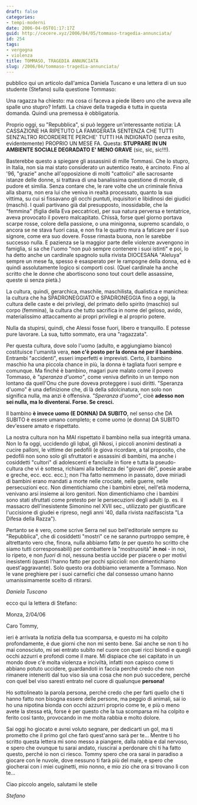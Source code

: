 ```yaml
---
draft: false
categories:
- tempi-moderni
date: 2006-04-05T01:17:17Z
guid: http://cecere.xyz/2006/04/05/tommaso-tragedia-annunciata/
id: 254
tags:
- vergogna
- violenza
title: TOMMASO, TRAGEDIA ANNUNCIATA
slug: /2006/04/tommaso-tragedia-annunciata/
---
```


pubblico qui un articolo dall'amica Daniela Tuscano e una lettera di un suo studente (Stefano) sulla questione Tommaso:

Una ragazza ha chiesto: ma cosa ci faceva a piede libero uno che aveva alle spalle uno stupro? Infatti. La chiave della tragedia è tutta in questa domanda. Quindi una premessa è obbligatoria.

Proprio oggi, su "Repubblica", si può leggere un'interessante notizia: LA CASSAZIONE HA RIPETUTO LA FAMIGERATA SENTENZA CHE TUTTI SENZ'ALTRO RICORDERETE PERCHE' TUTTI HA INDIGNATO (senza esito, evidentemente) PROPRIO UN MESE FA. Questa: **STUPRARE IN UN AMBIENTE SOCIALE DEGRADATO E' MENO GRAVE** (sic, sic, sic!!!).

Basterebbe questo a spiegare gli assassinii di mille Tommasi. Che lo stupro, in Italia, non sia mai stato considerato un autentico reato, è arcinoto. Fino al '96, "grazie" anche all'opposizione di molti "cattolici" alle sacrosante istanze delle donne, si trattava di una banalissima questione di morale, di pudore et similia. Senza contare che, le rare volte che un criminale finiva alla sbarra, non era lui che veniva in realtà processato, quanto la sua vittima, su cui si fissavano gli occhi puntuti, inquisitori e libidinosi dei giudici (maschi). I quali partivano già dal presupposto, inossidabile, che la "femmina" (figlia della Eva peccatrice), per sua natura perversa e tentatrice, aveva provocato il povero malcapitato. Chissà, forse quel giorno portava scarpe rosse, colore della passione, o una minigonna, supremo scandalo, o ancora se ne stava fuori casa, e non fra le quattro mura a faticare per il suo signore, come era suo dovere. Fosse rimasta buona, non le sarebbe successo nulla. E pazienza se la maggior parte delle violenze avvengono in famiglia, si sa che l'uomo "non può sempre contenere i suoi istinti" e poi, lo ha detto anche un cardinale spagnolo sulla rivista DIOCESANA "Aleluya" sempre un mese fa, spesso è esasperato per le rampogne della donna, ed è quindi assolutamente logico si comporti così. (Quel cardinale ha anche scritto che le donne che abortiscono sono tout court delle assassine, queste sì senza pietà.)

La cultura, quindi, gerarchica, maschile, maschilista, dualistica e manichea: la cultura che ha SPADRONEGGIATO e SPADRONEGGIA fino a oggi, la cultura delle caste e dei privilegi, del primato dello spirito (maschio) sul corpo (femmina), la cultura che tutto sacrifica in nome del geloso, avido, materialissimo attaccamento ai propri privilegi e al proprio potere.

Nulla da stupirsi, quindi, che Alessi fosse fuori, libero e tranquillo. E potesse pure lavorare. La sua, tutto sommato, era una "ragazzata".

Per questa cultura, dove solo l'uomo (adulto, e aggiungiamo bianco) costituisce l'umanità vera, **non c'è posto per la donna né per il bambino**. Entrambi "accidenti", esseri imperfetti e imprevisti. Certo, il bambino maschio ha una piccola chance in più, la donna è tagliata fuori sempre e comunque. Ma finché è bambino, magari pure malato come il povero Tommaso, è _"speranza d'uomo"_, come veniva definito in un tempo non lontano da quell'Onu che pure doveva proteggere i suoi diritti. "Speranza d'uomo" è una definizione che, di là della sdolcinatura, non solo non significa nulla, ma anzi è offensiva. _"Speranza d'uomo"_, cioè **adesso non sei nulla, ma lo diventerai. Forse. Se cresci.**

Il bambino **è invece uomo (E DONNA) DA SUBITO**, nel senso che DA SUBITO è essere umano completo; e come uomo (e donna) DA SUBITO dev'essere amato e rispettato.

La nostra cultura non ha MAI rispettato il bambino nella sua integrità umana. Non lo fa oggi, uccidendo gli Iqbal, gli Nkosi, i piccoli anonimi destinati a cucire palloni, le vittime dei pedofili (e giova ricordare, a tal proposito, che pedofili non sono solo gli sfruttatori e assassini di bambini, ma anche i cosiddetti "cultori" di adolescenti e fanciulle in fiore e tutta la pseudo-cultura che vi è sottesa, richiami alla bellezza dei "giovani dèi", poesie arabe e greche, ecc. ecc. ecc.); non l'ha fatto nemmeno in passato, dove miriadi di bambini erano mandati a morte nelle crociate, nelle guerre, nelle persecuzioni ecc. Non dimentichiamo che i bambini ebrei, nell'età moderna, venivano arsi insieme ai loro genitori. Non dimentichiamo che i bambini sono stati sfruttati come pretesto per le persecuzioni degli adulti (p. es. il massacro dell'inesistente Simonino nel XVII sec., utilizzato per giustificare l'uccisione di giudei e ripreso, negli anni '40, dalla rivista nazifascista "La Difesa della Razza").

Pertanto se è vero, come scrive Serra nel suo bell'editoriale sempre su "Repubblica", che di cosiddetti "mostri" ce ne saranno purtroppo sempre, è altrettanto vero che, finora, nulla abbiamo fatto (e per questo ho scritto che siamo tutti corresponsabili) per combattere la "mostruosità" **in noi** - in noi, lo ripeto, e non _fuori_ di noi, nessuna bestia uccide per piacere o per motivi inesistenti (questi l'hanno fatto per pochi spiccioli: non dimentichiamo quest'aggravante). Solo questo ora dobbiamo veramente a Tommaso. Non le vane preghiere per i suoi carnefici che dal consesso umano hanno umanissimamente scelto di ritirarsi.

_Daniela Tuscano_

ecco qui la lettera di Stefano:

Monza, 2/04/06

Caro Tommy,
  
ieri è arrivata la notizia della tua scomparsa, e questo mi ha colpito profondamente, è due giorni che non mi sento bene. Sai anche se non ti ho mai conosciuto, mi sei entrato subito nel cuore con quei ricci biondi e quegli occhi azzurri e profondi come il mare. Mi dispiace che sei capitato in un mondo dove c'è molta violenza e inciviltà, infatti non capisco come ti abbiano potuto uccidere, guardandoti in faccia perché credo che non rimanere inteneriti dal tuo viso sia una cosa che non può succedere, perché con quel bel viso saresti entrato nel cuore di qualunque **persona!**
  
Ho sottolineato la parola persona, perché credo che per farti quello che ti hanno fatto non bisogna essere delle persone, ma peggio di animali, sai io ho una nipotina bionda con occhi azzurri proprio come te, e più o meno avete la stessa età, forse è per questo che la tua scomparsa mi ha colpito e ferito così tanto, provocando in me molta rabbia e molto dolore.
  
Sai oggi ho giocato e avrei voluto segnare, per dedicarti un gol, ma ti prometto che il primo gol che farò quest'anno sarà per te… Mentre ti ho scritto questa lettera mi sono messo a piangere, dalla rabbia e dal nervoso, e spero che ovunque tu sarai andato, riuscirai a perdonare chi ti ha fatto questo, perché io non ci riesco. Tommy spero che ora sarai in paradiso a giocare con le nuvole, dove nessuno ti farà più del male, e spero che giocherai con i miei cuginetti, mio nonno, e mio zio che ora si trovano lì con te…
  
Ciao piccolo angelo, salutami le stelle

_Stefano_